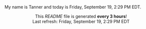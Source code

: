 My name is Tanner and today is Friday, September 19, 2:29 PM EDT.

<p align="center">This <i>README</i> file is generated <b>every 3 hours</b>!</br>Last refresh: Friday, September 19, 2:29 PM EDT<br /></p>
